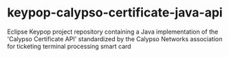 # keypop-calypso-certificate-java-api
Eclipse Keypop project repository containing a Java implementation of the 'Calypso Certificate API' standardized by the Calypso Networks association for ticketing terminal processing smart card
